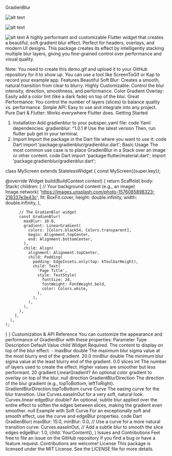 GradienBlur

![alt text](https://img.shields.io/pub/v/gradienblur.svg)


![alt text](https://img.shields.io/pub/points/gradienblur)


![alt text](https://img.shields.io/badge/license-MIT-blue.svg)
A highly performant and customizable Flutter widget that creates a beautiful, soft gradient blur effect. Perfect for headers, overlays, and modern UI designs.
This package creates its effect by intelligently stacking multiple blur layers, giving you fine-grained control over performance and visual quality.
<br>

[//]: # (![alt text]&#40;https://github.com/Dr-who/gradienblur/raw/main/demo.gif&#41;)
Note: You need to create this demo.gif and upload it to your GitHub repository for it to show up. You can use a tool like ScreenToGif or Kap to record your example app.
Features
Beautiful Soft Blur: Creates a smooth, natural transition from clear to blurry.
Highly Customizable: Control the blur intensity, direction, smoothness, and performance.
Color Gradient Overlay: Easily add a color tint (like a dark fade) on top of the blur.
Great Performance: You control the number of layers (slices) to balance quality vs. performance.
Simple API: Easy to use and integrate into any project.
Pure Dart & Flutter: Works everywhere Flutter does.
Getting Started
1. Installation
   Add gradienblur to your pubspec.yaml file:
   code
   Yaml
   dependencies:
   gradienblur: ^1.0.1 # Use the latest version
   Then, run flutter pub get in your terminal.
2. Import
   Import the package in the Dart file where you want to use it:
   code
   Dart
   import 'package:gradienblur/gradienblur.dart';
   Basic Usage
   The most common use case is to place GradienBlur in a Stack over an image or other content.
   code
   Dart
   import 'package:flutter/material.dart';
   import 'package:gradienblur/gradienblur.dart';

class MyScreen extends StatelessWidget {
const MyScreen({super.key});

@override
Widget build(BuildContext context) {
return Scaffold(
body: Stack(
children: [
// Your background content (e.g., an image)
Image.network(
'https://images.unsplash.com/photo-1576085898323-218337e3e43c',
fit: BoxFit.cover,
height: double.infinity,
width: double.infinity,
),

          // The GradienBlur widget
          const GradienBlur(
            maxBlur: 10.0,
            gradient: LinearGradient(
              colors: [Colors.black54, Colors.transparent],
              begin: Alignment.topCenter,
              end: Alignment.bottomCenter,
            ),
            child: Align(
              alignment: Alignment.topCenter,
              child: Padding(
                padding: EdgeInsets.only(top: kToolbarHeight),
                child: Text(
                  'Page Title',
                  style: TextStyle(
                    fontSize: 24,
                    fontWeight: FontWeight.bold,
                    color: Colors.white,
                  ),
                ),
              ),
            ),
          ),
        ],
      ),
    );
}
}
Customization & API Reference
You can customize the appearance and performance of GradienBlur with these properties:
Parameter	Type	Description	Default Value
child	Widget	Required. The content to display on top of the blur effect.	-
maxBlur	double	The maximum blur sigma value at the most blurry end of the gradient.	20.0
minBlur	double	The minimum blur sigma value at the least blurry end of the gradient.	0.0
slices	int	The number of layers used to create the effect. Higher values are smoother but less performant.	20
gradient	LinearGradient?	An optional color gradient to overlay on top of the blur.	null
direction	GradientBlurDirection	The direction of the blur gradient (e.g., topToBottom, leftToRight).	GradientBlurDirection.topToBottom
curve	Curve	The easing curve for the blur transition. Use Curves.easeInOut for a very soft, natural look.	Curves.linear
edgeBlur	double?	An optional, subtle blur applied over the entire effect to soften the edges between slices, making the gradient even smoother.	null
Example with Soft Curve
For an exceptionally soft and smooth effect, use the curve and edgeBlur properties.
code
Dart
GradienBlur(
maxBlur: 15.0,
minBlur: 0.0,
// Use a curve for a more natural transition
curve: Curves.easeInOut,
// Add a subtle blur to smooth the slice edges
edgeBlur: 1.0,
child: YourContent(),
)
Issues and Contributions
Feel free to file an issue on the GitHub repository if you find a bug or have a feature request.
Contributions are welcome!
License
This package is licensed under the MIT License. See the LICENSE file for more details.